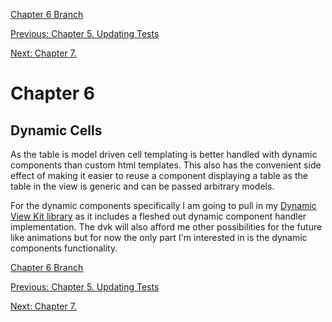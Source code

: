 [Chapter 6 Branch]()

[Previous: Chapter 5. Updating Tests](/chapters/5._Updating-Tests.md)

[Next: Chapter 7.]()

# Chapter 6
## Dynamic Cells

As the table is model driven cell templating is better handled with dynamic components than custom html templates.  This also has the convenient side effect of making it easier to reuse a component displaying a table as the table in the view is generic and can be passed arbitrary models.

For the dynamic components specifically I am going to pull in my [Dynamic View Kit library](https://github.com/tme321/UAT-DynamicViewKit/) as it includes a fleshed out dynamic component handler implementation.  The dvk will also afford me other possibilities for the future like animations but for now the only part I'm interested in is the dynamic components functionality.



[Chapter 6 Branch]()

[Previous: Chapter 5. Updating Tests](/chapters/5._Updating-Tests.md)

[Next: Chapter 7.]()
